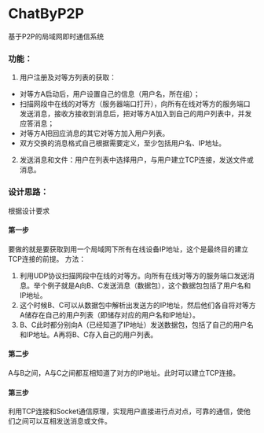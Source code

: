 # ChatByP2P
基于P2P的局域网即时通信系统
### 功能：
1. 用户注册及对等方列表的获取：
  - 对等方A启动后，用户设置自己的信息（用户名，所在组）；
  - 扫描网段中在线的对等方（服务器端口打开），向所有在线对等方的服务端口发送消息，接收方接收到消息后，把对等方A加入到自己的用户列表中，并发应答消息；
  - 对等方A把回应消息的其它对等方加入用户列表。
  - 双方交换的消息格式自己根据需要定义，至少包括用户名、IP地址。
2. 发送消息和文件：用户在列表中选择用户，与用户建立TCP连接，发送文件或消息。
### 设计思路：
根据设计要求
#### 第一步
要做的就是要获取到用一个局域网下所有在线设备IP地址，这个是最终目的建立TCP连接的前提。
方法：
1. 利用UDP协议扫描网段中在线的对等方。向所有在线对等方的服务端口发送消息。举个例子就是A向B、C发送消息（数据包），这个数据包包括了用户名和IP地址。
2. 这个时候B、C可以从数据包中解析出发送方的IP地址，然后他们各自将对等方A储存在自己的用户列表（即储存对应的用户名和IP地址）。
3. B、C此时都分别向A（已经知道了IP地址）发送数据包，包括了自己的用户名和IP地址。A再将B、C存入自己的用户列表。
#### 第二步
A与B之间，A与C之间都互相知道了对方的IP地址。此时可以建立TCP连接。
#### 第三步
利用TCP连接和Socket通信原理，实现用户直接进行点对点，可靠的通信，使他们之间可以互相发送消息或文件。
